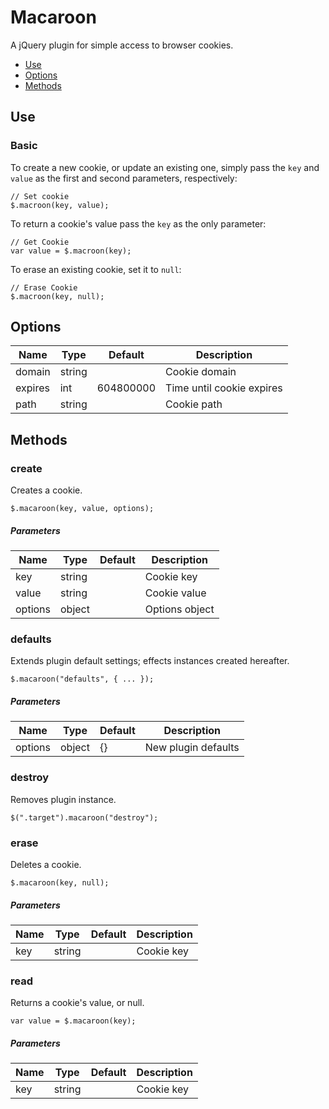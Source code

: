 # Macaroon

A jQuery plugin for simple access to browser cookies.

* [Use](#use)
* [Options](#options)
* [Methods](#methods)


## Use 
### Basic

To create a new cookie, or update an existing one, simply pass the `key` and `value` as the first and second parameters, respectively:

```
// Set cookie
$.macroon(key, value);
```

To return a cookie's value pass the `key` as the only parameter:

```
// Get Cookie
var value = $.macroon(key);
```

To erase an existing cookie, set it to `null`:

```
// Erase Cookie
$.macroon(key, null);
```

## Options



| Name | Type | Default | Description |
| --- | --- | --- | --- |
| domain | string |  | Cookie domain |
| expires | int | 604800000 | Time until cookie expires |
| path | string |  | Cookie path |

## Methods

### create

Creates a cookie.

```
$.macaroon(key, value, options);
```

##### Parameters

| Name | Type | Default | Description |
| --- | --- | --- | --- |
| key | string |  | Cookie key |
| value | string |  | Cookie value |
| options | object |  | Options object |

### defaults

Extends plugin default settings; effects instances created hereafter.

```
$.macaroon("defaults", { ... });
```

##### Parameters

| Name | Type | Default | Description |
| --- | --- | --- | --- |
| options | object | {} | New plugin defaults |

### destroy

Removes plugin instance.

```
$(".target").macaroon("destroy");
```

### erase

Deletes a cookie.

```
$.macaroon(key, null);
```

##### Parameters

| Name | Type | Default | Description |
| --- | --- | --- | --- |
| key | string |  | Cookie key |

### read

Returns a cookie's value, or null.

```
var value = $.macaroon(key);
```

##### Parameters

| Name | Type | Default | Description |
| --- | --- | --- | --- |
| key | string |  | Cookie key |

